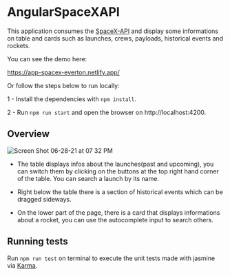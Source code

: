 # AngularSpaceXAPI

This application consumes the [SpaceX-API](https://github.com/r-spacex/SpaceX-API/blob/master/docs/v4/README.md) and display some informations on table and cards such as launches, crews, payloads, historical events and rockets.

You can see the demo here:

https://app-spacex-everton.netlify.app/

Or follow the steps below to run locally:

1 - Install the dependencies with `npm install`.

2 - Run `npm run start` and open the browser on http://localhost:4200.


## Overview

![Screen Shot 06-28-21 at 07 32 PM](https://user-images.githubusercontent.com/46136649/123712942-ba047a80-d849-11eb-994b-6268b9645ce6.PNG)

- The table displays infos about the launches(past and upcoming), you can switch them by clicking on the buttons at the top right hand corner of the table. You can search a launch by its name.

- Right below the table there is a section of historical events which can be dragged sideways.
 
- On the lower part of the page, there is a card that displays informations about a rocket, you can use the autocomplete input to search others.

## Running tests

Run `npm run test` on terminal to execute the unit tests made with jasmine via [Karma](https://karma-runner.github.io).
